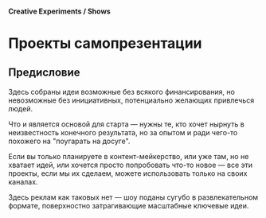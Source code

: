 #### Creative Experiments / Shows

# Проекты самопрезентации

## Предисловие

Здесь собраны идеи возможные без всякого финансирования, но невозможные без инициативных, потенциально желающих привлечься людей.

Что и является основой для старта — нужны те, кто хочет нырнуть в неизвестность конечного результата, но за опытом и ради чего-то похожего на "поугарать на досуге".

Если вы только планируете в контент-мейкерство, или уже там, но не хватает идей, или хочется просто попробовать что-то новое — все эти проекты, если мы их сделаем, можете использовать только на своих каналах.

Здесь реклам как таковых нет — шоу поданы сугубо в развлекательном формате, поверхностно затрагивающие масштабные ключевые идеи.